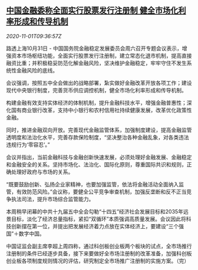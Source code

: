 <!--1604224517000-->
[中国金融委称全面实行股票发行注册制 健全市场化利率形成和传导机制](https://cn.reuters.com/article/china-stocks-ipo-rule-cen-1101-idCNKBS27H17E)
------

<div><i>2020-11-01T09:36:57Z</i></div><p>路透上海10月31日 - 中国国务院金融稳定发展委员会周六召开专题会议表示，增强资本市场枢纽功能，全面实行股票发行注册制，建立常态化退市机制，提高直接融资比重；并积极稳妥防范化解金融风险，坚决维护金融稳定，牢牢守住不发生系统性金融风险的底线。</p><p>会议强调，按照五中全会做出的战略部署，紮实做好金融改革开放各项工作；建设现代中央银行制度，完善货币供应调控机制，健全市场化利率形成和传导机制。</p><p>构建金融有效支持实体经济的体制机制，提升金融科技水平，增强金融普惠性；深化国有商业银行改革，支持中小银行和农村信用社持续健康发展，改革优化政策性金融。</p><p>同时，推进金融双向开放。完善现代金融监管体系，加强制度建设，提高金融监管透明度和法治化水平，完善存款保险制度，“坚决整治各种金融乱象，对各类违法违规行为‘零容忍’。”</p><p>会议并指出，当前金融科技与金融创新快速发展，必须处理好金融发展、金融稳定和金融安全的关系。坚持市场化、法治化、国际化原则，尊重国际共识和规则，正确处理好政府与市场的关系。</p><p>“既要鼓励创新、弘扬企业家精神，也要加强监管，依法将金融活动全面纳入监管，有效防范风险。”会议称，要健全公平竞争审查机制，加强反垄断和反不正当竞争执法司法，提升市场综合监管能力。</p><p>本周稍早闭幕的中共十九届五中全会勾勒“十四五”经济社会发展目标和2035年远景目标，淡化了经济总量指标，紧扣“双循环”本质强调高质量发展。会议因此将科技创新摆在第一位，并提出把发展经济着力点放在实体经济上，要建设“三个强国”＋数字中国。</p><p>中国证监会副主席李超上周四称，通过科创板创业板两个板块的试点，全市场推行注册制的条件已经逐步具备，接下来要做好全市场注册制的改革准备，加强科创板创业板各项制度规则情况的评估，研究制定全市场推广注册制的实施方案。（完）</p>
